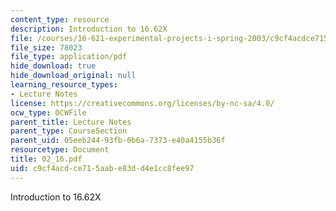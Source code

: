 ```yaml
---
content_type: resource
description: Introduction to 16.62X
file: /courses/16-621-experimental-projects-i-spring-2003/c9cf4acdce715aabe83dd4e1cc8fee97_02_16.pdf
file_size: 78023
file_type: application/pdf
hide_download: true
hide_download_original: null
learning_resource_types:
- Lecture Notes
license: https://creativecommons.org/licenses/by-nc-sa/4.0/
ocw_type: OCWFile
parent_title: Lecture Notes
parent_type: CourseSection
parent_uid: 05eeb244-93fb-0b6a-7373-e40a4155b36f
resourcetype: Document
title: 02_16.pdf
uid: c9cf4acd-ce71-5aab-e83d-d4e1cc8fee97
---
```

Introduction to 16.62X